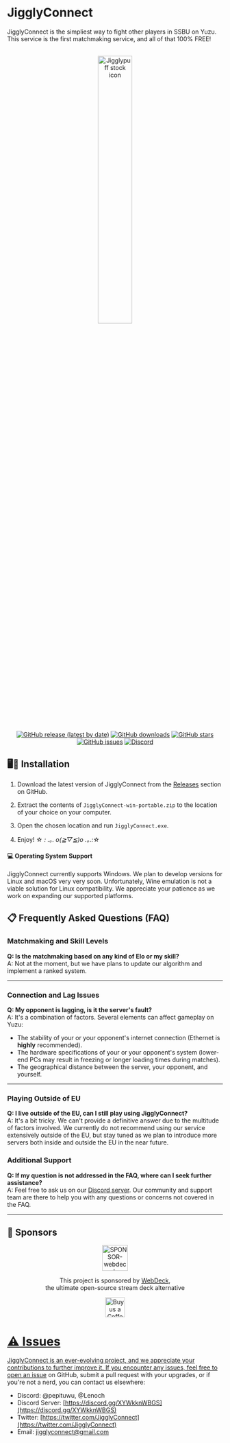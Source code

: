 # JigglyConnect

JigglyConnect is the simpliest way to fight other players in SSBU on Yuzu. This service is the first matchmaking service, and all of that 100% FREE! 

<br>

<div align="center">

  <img src="https://i.imgur.com/Y3guLnn.png" alt="Jigglypuff stock icon" width="40%" height="40%">
  
  [![GitHub release (latest by date)](https://img.shields.io/github/v/release/Bishoko/JigglyConnect.svg?style=flat)](https://github.com/Bishoko/JigglyConnect/releases)
  [![GitHub downloads](https://img.shields.io/github/downloads/Bishoko/JigglyConnect/total.svg?style=flat)](https://github.com/Bishoko/JigglyConnect/releases)
  [![GitHub stars](https://img.shields.io/github/stars/Bishoko/JigglyConnect.svg?style=flat)](https://github.com/Bishoko/JigglyConnect/stargazers)
  [![GitHub issues](https://img.shields.io/github/issues/Bishoko/JigglyConnect.svg?style=flat)](https://github.com/Bishoko/JigglyConnect/issues)
  [![Discord](https://img.shields.io/discord/391919052563546112?style=flat&logo=Discord&logoColor=fff&label=Discord&color=5e6ae8&link=https%3A%2F%2Fdiscord.gg%2FXYWkknWBGS)](https://discord.gg/XYWkknWBGS)
</div>


## 🖥️🚀 Installation

1. Download the latest version of JigglyConnect from the [Releases](https://github.com/Bishoko/JigglyConnect/releases) section on GitHub.

2. Extract the contents of `JigglyConnect-win-portable.zip` to the location of your choice on your computer.

3. Open the chosen location and run  `JigglyConnect.exe`.

4. Enjoy! ☆ *: .｡. o(≧▽≦)o .｡.:*☆ 

#### 💻 Operating System Support

JigglyConnect currently supports Windows. We plan to develop versions for Linux and macOS very very soon. Unfortunately, Wine emulation is not a viable solution for Linux compatibility. We appreciate your patience as we work on expanding our supported platforms.


## 📋 Frequently Asked Questions (FAQ)

### Matchmaking and Skill Levels

**Q: Is the matchmaking based on any kind of Elo or my skill?** \
A: Not at the moment, but we have plans to update our algorithm and implement a ranked system.

---

### Connection and Lag Issues

**Q: My opponent is lagging, is it the server's fault?** \
A: It's a combination of factors. Several elements can affect gameplay on Yuzu:
- The stability of your or your opponent's internet connection (Ethernet is **highly** recommended).
- The hardware specifications of your or your opponent's system (lower-end PCs may result in freezing or longer loading times during matches).
- The geographical distance between the server, your opponent, and yourself.

---

### Playing Outside of EU

**Q: I live outside of the EU, can I still play using JigglyConnect?** \
A: It's a bit tricky. We can't provide a definitive answer due to the multitude of factors involved. We currently do not recommend using our service extensively outside of the EU, but stay tuned as we plan to introduce more servers both inside and outside the EU in the near future.


### Additional Support

**Q: If my question is not addressed in the FAQ, where can I seek further assistance?** \
A: Feel free to ask us on our [Discord server](https://discord.gg/XYWkknWBGS). Our community and support team are there to help you with any questions or concerns not covered in the FAQ.

---


## 🙏 Sponsors

<div align="center">
  <a href="https://github.com/Lenochxd/WebDeck" title="WebDeck">
    <img src="https://pbs.twimg.com/profile_images/1695220662317576192/LDPOoiIi_400x400.png" alt="SPONSOR-webdeck" width="60px" height="60px">
  </a>
  </br>

  This project is sponsored by [WebDeck](https://github.com/Lenochxd/WebDeck), \
  the ultimate open-source stream deck alternative
  
  <a href='https://ko-fi.com/lenoch' target='_blank'><img height='35' style='height:46px;' src='https://az743702.vo.msecnd.net/cdn/kofi3.png?v=0' alt='Buy us a Coffee at ko-fi.com'/>
</div>


# ⚠️ Issues

JigglyConnect is an ever-evolving project, and we appreciate your contributions to further improve it. If you encounter any issues, feel free to [open an issue](https://github.com/Bishoko/JigglyConnect/issues) on GitHub, submit a pull request with your upgrades, or if you're not a nerd, you can contact us elsewhere:

- Discord: @pepituwu, @Lenoch
- Discord Server: [https://discord.gg/XYWkknWBGS](https://discord.gg/XYWkknWBGS)
- Twitter: [https://twitter.com/JigglyConnect](https://twitter.com/JigglyConnect)
- Email: jigglyconnect@gmail.com